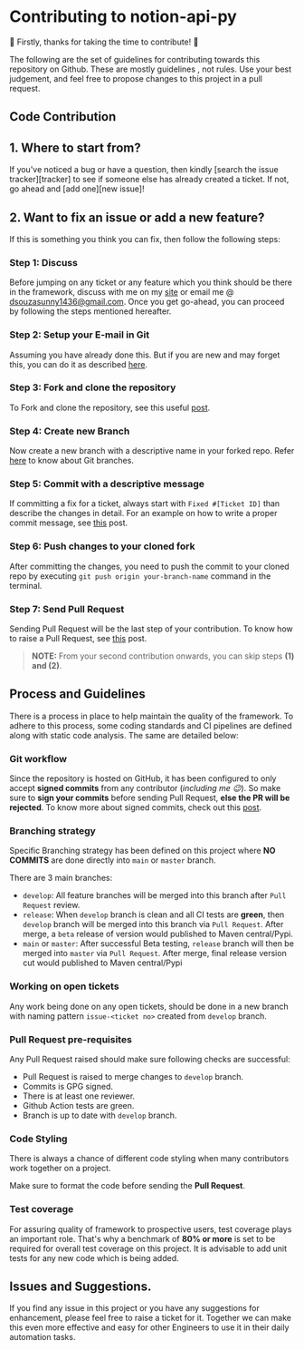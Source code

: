 # Contributing to notion-api-py

🙌 Firstly, thanks for taking the time to contribute! 🙌

The following are the set of guidelines for contributing towards this repository on Github. These are mostly guidelines
, not rules. Use your best judgement, and feel free to propose changes to this project in a pull request.

## Code Contribution

## 1. Where to start from?

If you've noticed a bug or have a question, then kindly [search the issue tracker][tracker] to see if someone
else has already created a ticket. If not, go ahead and [add one][new issue]!

## 2. Want to fix an issue or add a new feature?

If this is something you think you can fix, then follow the following steps:

### Step 1: Discuss

Before jumping on any ticket or any feature which you think should be there in the framework, discuss with me on my [site][] or email me @ dsouzasunny1436@gmail.com. Once you get go-ahead, you can proceed by following the steps mentioned hereafter.

### Step 2: Setup your E-mail in Git

Assuming you have already done this. But if you are new and may forget this, you can do it as described [here][setup].

### Step 3: Fork and clone the repository

To Fork and clone the repository, see this useful [post][fork].

### Step 4: Create new Branch

Now create a new branch with a descriptive name in your forked repo. Refer [here][branch] to know about Git branches.

### Step 5: Commit with a descriptive message

If committing a fix for a ticket, always start with `Fixed #[Ticket ID]` than describe the changes in detail.
For an example on how to write a proper commit message, see [this][commitHelp] post.

### Step 6: Push changes to your cloned fork

After committing the changes, you need to push the commit to your cloned repo by executing `git push origin your-branch-name` command in the terminal.

### Step 7: Send Pull Request

Sending Pull Request will be the last step of your contribution. To know how to raise a Pull Request, see [this][pr] post.

> **NOTE:** From your second contribution onwards, you can skip steps **(1) and (2)**.

## Process and Guidelines

There is a process in place to help maintain the quality of the framework. To adhere to this process, some coding standards and CI pipelines are defined along with static code analysis. The same are detailed below:

### Git workflow

Since the repository is hosted on GitHub, it has been configured to only accept **signed commits** from any
contributor (_including me :wink:_). So make sure to **sign your commits** before sending Pull Request, **else the
PR will be rejected**. To know more about signed commits, check out this [post][sign-commit].

### Branching strategy

Specific Branching strategy has been defined on this project where **NO COMMITS** are done directly into `main` or `master` branch.

There are 3 main branches:
- `develop`: All feature branches will be merged into this branch after `Pull Request` review.
- `release`: When `develop` branch is clean and all CI tests are **green**, then `develop` branch will be merged into this branch via `Pull Request`. After merge, a `beta` release of version would published to Maven central/Pypi.
- `main` or `master`: After successful Beta testing, `release` branch will then be merged into `master` via `Pull Request`. After merge, final release version cut would published to Maven central/Pypi

### Working on open tickets

Any work being done on any open tickets, should be done in a new branch with naming pattern `issue-<ticket no>` created from `develop` branch.

### Pull Request pre-requisites

Any Pull Request raised should make sure following checks are successful:
- Pull Request is raised to merge changes to `develop` branch.
- Commits is GPG signed.
- There is at least one reviewer.
- Github Action tests are green.
- Branch is up to date with `develop` branch.

### Code Styling

There is always a chance of different code styling when many contributors work together on a project.

Make sure to format the code before sending the **Pull Request**.

### Test coverage

For assuring quality of framework to prospective users, test coverage plays an important role. That's why a benchmark of **80% or more** is set to be required for overall test coverage on this project. It is advisable to add unit tests for any new code which is being added.

[comment]: <> (### SonarCloud Code Quality monitoring)

[comment]: <> (For each commit to any of the branches described above, CI will also execute static code analysis.)

## Issues and Suggestions.

If you find any issue in this project or you have any suggestions for enhancement, please feel free to raise a ticket for it. Together we can make this even more effective and easy for other Engineers to use it in their daily automation tasks.

[sign-commit]: https://help.github.com/en/articles/signing-commits
[fork]: https://help.github.com/articles/fork-a-repo/
[branch]: https://www.atlassian.com/git/tutorials/using-branches
[setup]: https://help.github.com/articles/setting-your-commit-email-address-in-git
[commitHelp]: https://github.com/erlang/otp/wiki/Writing-good-commit-messages
[pr]: https://help.github.com/articles/creating-a-pull-request
[site]: https://sunnydsouza.com